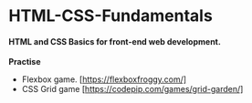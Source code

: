 # HTML-CSS-Fundamentals

#### HTML and CSS Basics for front-end web development.

**Practise**
- Flexbox game. [https://flexboxfroggy.com/]
- CSS Grid game [https://codepip.com/games/grid-garden/]
